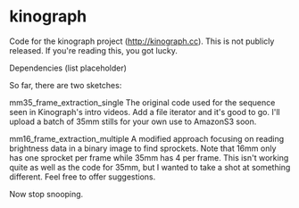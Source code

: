 kinograph
=========

Code for the kinograph project (http://kinograph.cc). This is not publicly released. If you're reading this, you got lucky.

Dependencies
(list placeholder)

So far, there are two sketches:

mm35_frame_extraction_single
  The original code used for the sequence seen in Kinograph's intro videos. Add a file iterator and it's good to go. I'll upload a batch of 35mm stills for your own use to AmazonS3 soon.
  
mm16_frame_extraction_multiple
  A modified approach focusing on reading brightness data in a binary image to find sprockets. Note that 16mm only has one sprocket per frame while 35mm has 4 per frame.
  This isn't working quite as well as the code for 35mm, but I wanted to take a shot at something different. Feel free to offer suggestions.
  
Now stop snooping.

